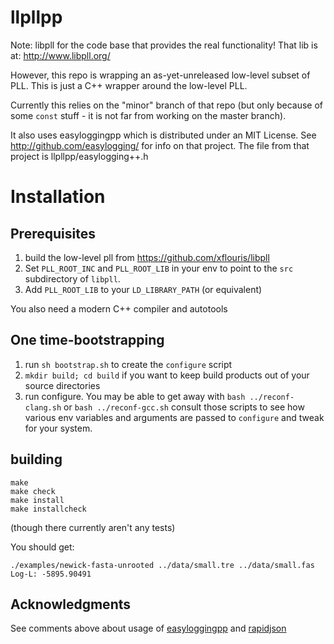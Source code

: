 # llpllpp

Note: libpll for the code base that provides  the real functionality!
That lib is at: http://www.libpll.org/

However, this repo is wrapping an as-yet-unreleased low-level subset of PLL.
This is just a C++ wrapper around the low-level PLL.

Currently this relies on the "minor" branch of that repo (but only because of
some `const` stuff - it is not far from working on the master branch).


It also uses easyloggingpp which is distributed under an MIT License. See
  http://github.com/easylogging/ for info on that project. The file from
  that project is llpllpp/easylogging++.h

# Installation

## Prerequisites

  1. build the low-level pll from https://github.com/xflouris/libpll
  2. Set `PLL_ROOT_INC` and `PLL_ROOT_LIB` in your env to point to the `src` subdirectory of `libpll`.
  3. Add `PLL_ROOT_LIB` to your `LD_LIBRARY_PATH` (or equivalent)

You also need a modern C++ compiler and autotools

## One time-bootstrapping

  1. run `sh bootstrap.sh` to create the `configure` script
  2. `mkdir build; cd build` if you want to keep build products out of your source directories 
  3. run configure. You may be able to get away with `bash ../reconf-clang.sh` or `bash ../reconf-gcc.sh`
      consult those scripts to see how various env variables and arguments are passed to `configure`
      and tweak for your system.

## building

    make
    make check
    make install
    make installcheck

(though there currently aren't any tests)

You should get:

    ./examples/newick-fasta-unrooted ../data/small.tre ../data/small.fas
    Log-L: -5895.90491


## Acknowledgments
See comments above about usage of [easyloggingpp](https://github.com/easylogging/)
and [rapidjson](https://github.com/miloyip/rapidjson)